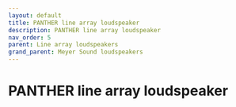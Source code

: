 ```yaml
---
layout: default
title: PANTHER line array loudspeaker
description: PANTHER line array loudspeaker
nav_order: 5
parent: Line array loudspeakers
grand_parent: Meyer Sound loudspeakers
---
```


# PANTHER line array loudspeaker